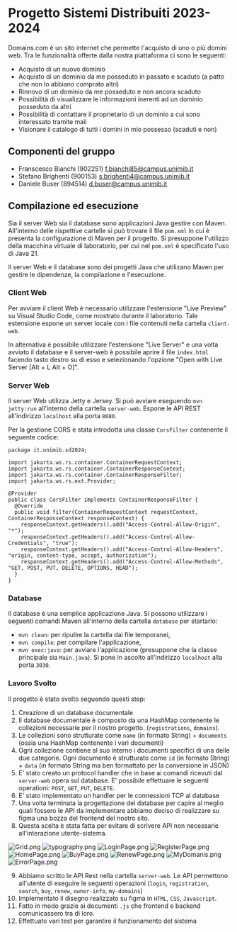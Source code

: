 # Progetto Sistemi Distribuiti 2023-2024

Domains.com è un sito internet che permette l'acquisto di uno o più domini web.
Tra le funzionalità offerte dalla nostra piattaforma ci sono le seguenti:
- Acquisto di un nuovo dominio
- Acquisto di un dominio da me posseduto in passato e scaduto (a patto che non
  lo abbiano comprato altri)
- Rinnovo di un dominio da me posseduto e non ancora scaduto
- Possibilità di visualizzare le informazioni inerenti ad un dominio posseduto
  da altri
- Possibilità di contattare il proprietario di un dominio a cui sono interessato
  tramite mail
- Visionare il catalogo di tutti i domini in mio possesso (scaduti e non)

## Componenti del gruppo

* Franscesco Bianchi (902251) <f.bianchi85@campus.unimib.it>
* Stefano Brighenti (900153) <s.brighenti4@campus.unimib.it>
* Daniele Buser (894514) <d.buser@campus.unimib.it>

## Compilazione ed esecuzione

Sia il server Web sia il database sono applicazioni Java gestire con Maven.
All'interno delle rispettive cartelle si può trovare il file `pom.xml` in cui è
presenta la configurazione di Maven per il progetto. Si presuppone l'utilizzo
della macchina virtuale di laboratorio, per cui nel `pom.xml` è specificato
l'uso di Java 21.

Il server Web e il database sono dei progetti Java che utilizano Maven per
gestire le dipendenze, la compilazione e l'esecuzione.

### Client Web

Per avviare il client Web è necessario utilizzare l'estensione "Live Preview" su
Visual Studio Code, come mostrato durante il laboratorio. Tale estensione espone
un server locale con i file contenuti nella cartella `client-web`.

In alternativa è possibile utilizzare l'estensione "Live Server" e una volta
avviato il database e il server-web è possibile aprire il file `index.html`
facendo tasto destro su di esso e selezionando l'opzione "Open with Live Server
[Alt + L Alt + O]".

### Server Web

Il server Web utilizza Jetty e Jersey. Si può avviare eseguendo `mvn jetty:run`
all'interno della cartella `server-web`. Espone le API REST all'indirizzo
`localhost` alla porta `8080`.

Per la gestione CORS è stata introdotta una classe `CorsFilter` contenente il
seguente codice:
```
package it.unimib.sd2024;

import jakarta.ws.rs.container.ContainerRequestContext;
import jakarta.ws.rs.container.ContainerResponseContext;
import jakarta.ws.rs.container.ContainerResponseFilter;
import jakarta.ws.rs.ext.Provider;

@Provider
public class CorsFilter implements ContainerResponseFilter {
  @Override
  public void filter(ContainerRequestContext requestContext, ContainerResponseContext responseContext) {
    responseContext.getHeaders().add("Access-Control-Allow-Origin", "*");
    responseContext.getHeaders().add("Access-Control-Allow-Credentials", "true");
    responseContext.getHeaders().add("Access-Control-Allow-Headers", "origin, content-type, accept, authorization");
    responseContext.getHeaders().add("Access-Control-Allow-Methods", "GET, POST, PUT, DELETE, OPTIONS, HEAD");
  }
}
```

### Database

Il database è una semplice applicazione Java. Si possono utilizzare i seguenti
comandi Maven all'interno della cartella `database` per startarlo:

* `mvn clean`: per ripulire la cartella dai file temporanei,
* `mvn compile`: per compilare l'applicazione,
* `mvn exec:java`: per avviare l'applicazione (presuppone che la classe
  principale sia `Main.java`). Si pone in ascolto all'indirizzo `localhost` alla
  porta `3030`.

### Lavoro Svolto
Il progetto è stato svolto seguendo questi step:
1. Creazione di un database documentale
2. Il database documentale è composto da una HashMap contenente le collezioni
   necessarie per il nostro progetto. (`registrations`, `domains`).
4. Le collezioni sono strutturate come `name` (in formato String) + `documents`
   (ossia una HashMap contenente i vari documenti)
3. Ogni collezione contiene al suo interno i documenti specifici di una delle
   due categorie. Ogni documento è strutturato come `id` (in formato String) +
   `data` (in formato String ma ben formattato per la conversione in JSON)
5. E' stato creato un protocol handler che in base ai comandi ricevuti dal
   `server-web` opera sul database. E' possibile effettuare le seguenti
   operationi: `POST`, `GET`, `PUT`, `DELETE`.
6. E' stato implementato un handler per le connessioni TCP al database
7. Una volta terminata la progettazione del database per capire al meglio quali
   fossero le API da implementare abbiamo deciso di realizzare su figma una
   bozza del frontend del nostro sito.
8. Questa scelta è stata fatta per evitare di scrivere API non necessarie
   all'interazione utente-sistema.

![Grid.png](/skeleton-project/screenshots/figma/Grid.png)
![typography.png](/skeleton-project/screenshots/figma/Typograhpy.png)
![LoginPage.png](/skeleton-project/screenshots/figma/LoginPage.png)
![RegisterPage.png](/skeleton-project/screenshots/figma/RegisterPage.png)
![HomePage.png](/skeleton-project/screenshots/figma/HomePage.png)
![BuyPage.png](/skeleton-project/screenshots/figma/BuyPage.png)
![RenewPage.png](/skeleton-project/screenshots/figma/RenewPage.png)
![MyDomanis.png](/skeleton-project/screenshots/figma/MyDomainsPage.png)
![ErrorPage.png](/skeleton-project/screenshots/figma/ErrorPage.png)

9. Abbiamo scritto le API Rest nella cartella `server-web`. Le API permettono
   all'utente di eseguire le seguenti operazioni (`login`, `registration`,
   `search`, `buy`, `renew`, `owner-info`, `my-domains`)
10. Implementato il disegno realizzato su figma in `HTML`, `CSS`, `Javascript`.
11. Fatto in modo grazie ai documenti `.js` che frontend e backend comunicassero
    tra di loro.
12. Effettuato vari test per garantire il funzionamento del sistema